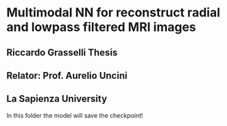# Multimodal NN for reconstruct radial and lowpass filtered MRI images
## Riccardo Grasselli Thesis
## Relator: Prof. Aurelio Uncini
## La Sapienza University

In this folder the model will save the checkpoint!